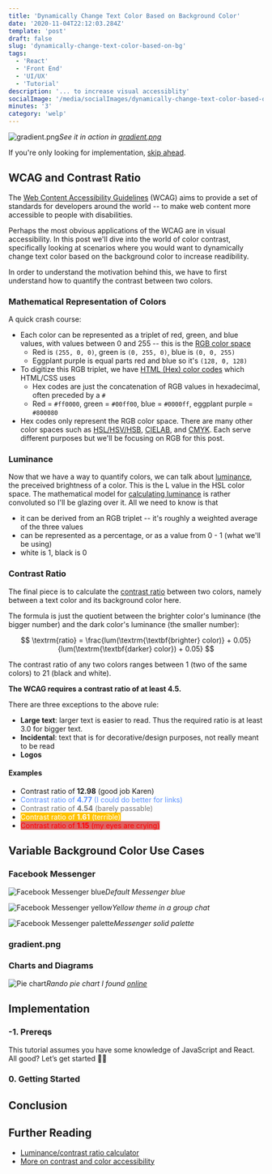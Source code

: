 ```yaml
---
title: 'Dynamically Change Text Color Based on Background Color'
date: '2020-11-04T22:12:03.284Z'
template: 'post'
draft: false
slug: 'dynamically-change-text-color-based-on-bg'
tags:
  - 'React'
  - 'Front End'
  - 'UI/UX'
  - 'Tutorial'
description: '... to increase visual accessiblity'
socialImage: '/media/socialImages/dynamically-change-text-color-based-on-bg.png'
minutes: '3'
category: 'welp'
---
```


![gradient.png](/media/socialImages/dynamically-change-text-color-based-on-bg.png)_See it in action in [gradient.png](http://gradient-png.netlify.app/)_

If you're only looking for implementation, [skip ahead](#implementation).

## WCAG and Contrast Ratio
The [Web Content Accessibility Guidelines](https://www.w3.org/WAI/standards-guidelines/wcag/) (WCAG) aims to provide a set of standards for developers around the world -- to make web content more accessible to people with disabilities. 

Perhaps the most obvious applications of the WCAG are in visual accessibility. In this post we'll dive into the world of color contrast, specifically looking at scenarios where you would want to dynamically change text color based on the background color to increase readibility.

In order to understand the motivation behind this, we have to first understand how to quantify the contrast between two colors. 

### Mathematical Representation of Colors
A quick crash course:
- Each color can be represented as a triplet of red, green, and blue values, with values between 0 and 255 -- this is the [RGB color space](https://en.wikipedia.org/wiki/RGB_color_space)
    - Red is `(255, 0, 0)`, green is `(0, 255, 0)`, blue is `(0, 0, 255)`
    - Eggplant purple is equal parts red and blue so it's `(128, 0, 128)`
- To digitize this RGB triplet, we have [HTML (Hex) color codes](https://en.wikipedia.org/wiki/Web_colors#Hex_triplet) which HTML/CSS uses
  - Hex codes are just the concatenation of RGB values in hexadecimal, often preceded by a `#` 
  - Red = `#ff0000`, green = `#00ff00`, blue = `#0000ff`, eggplant purple = `#800080`
- Hex codes only represent the RGB color space. There are many other color spaces such as [HSL/HSV/HSB](https://en.wikipedia.org/wiki/HSL_and_HSV), [CIELAB](https://en.wikipedia.org/wiki/CIELAB_color_space), and [CMYK](https://en.wikipedia.org/wiki/CMYK_color_model). Each serve different purposes but we'll be focusing on RGB for this post.

### Luminance
Now that we have a way to quantify colors, we can talk about [luminance](https://en.wikipedia.org/wiki/Relative_luminance), the preceived brightness of a color. This is the L value in the HSL color space. The mathematical model for [calculating luminance](https://planetcalc.com/7779/) is rather convoluted so I'll be glazing over it. All we need to know is that 
- it can be derived from an RGB triplet -- it's roughly a weighted average of the three values
- can be represented as a percentage, or as a value from 0 - 1 (what we'll be using)
- white is 1, black is 0 

### Contrast Ratio
The final piece is to calculate the [contrast ratio](https://webaim.org/articles/contrast/) between two colors, namely between a text color and its background color here. 

The formula is just the quotient between the brighter color's luminance (the bigger number) and the dark color's luminance (the smaller number):

$$
\textrm{ratio} = \frac{lum(\textrm{\textbf{brighter} color)} + 0.05}{lum(\textrm{\textbf{darker} color}) + 0.05}
$$

The contrast ratio of any two colors ranges between 1 (two of the same colors) to 21 (black and white). 

**The WCAG requires a contrast ratio of at least 4.5.**

There are three exceptions to the above rule:
- **Large text**: larger text is easier to read. Thus the required ratio is at least 3.0 for bigger text.
- **Incidental**: text that is for decorative/design purposes, not really meant to be read
- **Logos**

#### Examples

- Contrast ratio of **12.98** (good job Karen)
- <span style="color:#5d93ff">Contrast ratio of <b>4.77</b> (I could do better for links)</span>
- <span style="color:#767676;background-color:white">Contrast ratio of <b>4.54</b> (barely passable)</span>
- <span style="color:white;background-color:#ffc300">Contrast ratio of <b>1.61</b> (terrible)</span>
- <span style="color:red;background-color:#de6262">Contrast ratio of <b>1.15</b> (my eyes are crying)</span>

## Variable Background Color Use Cases

### Facebook Messenger
![Facebook Messenger blue](/media/dynamically-change-text-color-based-on-bg/fb-blue.png#width=200px)_Default Messenger blue_

![Facebook Messenger yellow](/media/dynamically-change-text-color-based-on-bg/fb-yellow.png#width=200px)_Yellow theme in a group chat_

![Facebook Messenger palette](/media/dynamically-change-text-color-based-on-bg/fb-palette.png)_Messenger solid palette_


### gradient.png

### Charts and Diagrams
![Pie chart](https://d2mvzyuse3lwjc.cloudfront.net/doc/en/UserGuide/images/Bar_Of_Pie_Chart/Bar_Of_Pie_Chart.png?v=83483)_Rando pie chart I found [online](https://www.originlab.com/doc/Origin-Help/Bar-Of-Pie)_

## Implementation

### -1. Prereqs
This tutorial assumes you have some knowledge of JavaScript and React. All good? Let’s get started 👍🏼

### 0. Getting Started

## Conclusion

## Further Reading
- [Luminance/contrast ratio calculator](https://planetcalc.com/7779/)
- [More on contrast and color accessibility](https://webaim.org/articles/contrast/)
